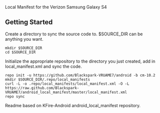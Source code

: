 Local Manifest for the Verizon Samsung Galaxy S4

Getting Started
---------------
Create a directory to sync the source code to.  $SOURCE_DIR can be anything you want.
```
mkdir $SOURCE_DIR
cd $SOURCE_DIR
```

Initialize the appropriate repository to the directory you just created, add in local_manifest.xml and sync the code.
```
repo init -u https://github.com/Blackspark-VRUAME7/android -b cm-10.2
mkdir $SOURCE_DIR/.repo/local_manifests
curl -L -o .repo/local_manifests/local_manifest.xml -O -L https://raw.github.com/Blackspark-VRUAME7/android_local_manifest/master/local_manifest.xml
repo sync
```

Readme based on KFire-Android android_local_manifest repository.
